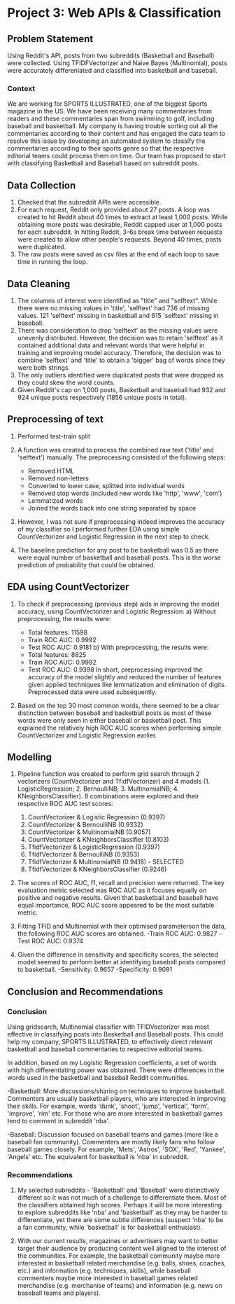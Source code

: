 # Project 3: Web APIs & Classification

## Problem Statement

Using Reddit's API, posts from two subreddits (Basketball and Baseball) were collected. Using TFIDFVectorizer and Naive Bayes (Multinomial), posts were accurately differeniated and classified into basketball and baseball.  

### Context
We are working for SPORTS ILLUSTRATED, one of the biggest Sports magazine in the US. We have been receiving many commentaries from readers and these commentaries span from swimming to golf, including baseball and basketball. My company is having trouble sorting out all the commentaries according to their content and has engaged the data team to resolve this issue by developing an automated system to classify the commentaries according to their sports genre so that the respective editorial teams could process them on time. Our team has proposed to start with classifying Basketball and Baseball based on subreddit posts.

## Data Collection

1) Checked that the subreddit APIs were accessible.
2) For each request, Reddit only provided about 27 posts. A loop was created to hit Reddit about 40 times to extract at least 1,000 posts. While obtaining more posts was desirable, Reddit capped user at 1,000 posts for each subreddit. In hitting Reddit, 3-6s break time between requests were created to allow other people's requests. Beyond 40 times, posts were duplicated.
3) The raw posts were saved as csv files at the end of each loop to save time in running the loop.


## Data Cleaning 

1) The columns of interest were identified as "title" and "selftext". While there were no missing values in 'title', 'selftext' had 736 of missing values. 121 'selftext' missing in basketball and 615 'selftext' missing in baseball. 
2) There was consideration to drop 'selftext' as the missing values were unevenly distributed. However, the decision was to retain 'selftext' as it contained additional data and relevant words that were helpful in training and improving model accuracy. Therefore, the decision was to combine 'selftext' and 'title' to obtain a 'bigger' bag of words since they were both strings. 
3) The only outliers identified were duplicated posts that were dropped as they could skew the word counts.
4) Given Reddit's cap on 1,000 posts, Basketball and baseball had 932 and 924 unique posts respectively (1856 unique posts in total). 


## Preprocessing of text
1) Performed test-train split
2) A function was created to process the combined raw text ('title' and 'selftext') manually. The preprocessing consisted of the following steps:
    - Removed HTML
    - Removed non-letters
    - Converted to lower case, splitted into individual words
    - Removed stop words (included new words like 'http', 'www', 'com')
    - Lemmatized words
    - Joined the words back into one string separated by space

3) However, I was not sure if preprocessing indeed improves the accuracy of my classifier so I performed further EDA using simple CountVectorizer and Logistic Regression in the next step to check.

4) The baseline prediction for any post to be basketball was 0.5 as there were equal number of basketball and baseball posts. This is the worse prediction of probability that could be obtained.

## EDA using CountVectorizer

1) To check if preprocessing (previous step) aids in improving the model accuracy, using CountVectorizer and Logistic Regression:
    a) Without preprocessing, the results were:
    - Total features: 11598
    - Train ROC AUC: 0.9992
    - Test ROC AUC: 0.9181
    b) With preprocessing, the results were:
    - Total features: 8825
    - Train ROC AUC: 0.9992
    - Test ROC AUC: 0.9398
In short, preprocessing improved the accuracy of the model slightly and reduced the number of features given applied techniques like lemmatization and elimination of digits. Preprocessed data were used subsequently.

2) Based on the top 30 most common words, there seemed to be a clear distinction between baseball and basketball posts as most of these words were only seen in either baseball or basketball post. This explained the relatively high ROC AUC scores when performing simple CountVectorizer and Logistic Regression earlier. 


## Modelling

1) Pipeline function was created to perform grid search through 2 vectorizers (CountVectorizer and TfidfVectorizer) and 4 models (1. LogisticRegression; 2. BernoulliNB; 3. MultinomialNB; 4. KNeighborsClassifier). 8 combinations were explored and their respective ROC AUC test scores:
    1. CountVectorizer & Logistic Regression (0.9397)
    2. CountVectorizer & BernoulliNB (0.9332)
    3. CountVectorizer & MultinomialNB (0.9057)
    4. CountVectorizer & KNeighborsClassifier (0.8103)
    5. TfidfVectorizer & LogisticRegression (0.9397)
    6. TfidfVectorizer & BernoulliNB (0.9353)
    7. TfidfVectorizer & MultinomialNB (0.9418) - SELECTED
    8. TfidfVectorizer & KNeighborsClassifier (0.9246)

2) The scores of ROC AUC, f1, recall and precision were returned. The key evaluation metric selected was ROC AUC as it focuses equally on positive and negative results. Given that basketball and baseball have equal importance, ROC AUC score appeared to be the most suitable metric.

3) Fitting TFID and Multinomial with their optimised parameterson the data, the following ROC AUC scores are obtained. 
    -Train ROC AUC: 0.9827
    -Test ROC AUC: 0.9374

4) Given the difference in sensitivity and specificity scores, the selected model seemed to perform better at identifying baseball posts compared to basketball.
    -Sensitivity: 0.9657
    -Specificity: 0.9091


## Conclusion and Recommendations

### Conclusion
Using gridsearch, Multinomial classifier with TFIDVectorizer was most effective in  classifying posts into Basketball and Baseball posts. This could help my company, SPORTS ILLUSTRATED, to effectively direct relevant basketball and baseball commentaries to respective editorial teams.

In addition, based on my Logistic Regression coefficients, a set of words with high differentiating power was obtained. There were differences in the words used in the basketball and baseball Reddit communities.
    
   -Basketball: More discussions/sharing on techniques to improve basketball. Commenters are usually basketball players, who are interested in improving their skills. For example, words 'dunk', 'shoot', 'jump', 'vertical', 'form', 'improve', 'rim' etc. For those who are more interested in basketball games tend to comment in subreddit 'nba'.
    
   -Baseball: Discussion focused on baseball teams and games (more like a baseball fan community). Commenters are mostly likely fans who follow baseball games closely. For example, 'Mets', 'Astros', 'SOX', 'Red', 'Yankee', 'Angels' etc. The equivalent for basketball is 'nba' in subreddit.


### Recommendations

1) My selected subreddits - 'Basketball' and 'Baseball' were distinctively different so it was not much of a challenge to differentiate them. Most of the classifiers obtained high scores. Perhaps it will be more interesting to explore subreddits like 'nba' and 'basketball' as they may be harder to differentiate, yet there are some subtle differences (suspect 'nba' to be a fan community, while 'basketball' is for basketball enthusiast). 

2) With our current results, magazines or advertisers may want to better target their audience by producing content well aligned to the interest of the communities. For example, the basketball community maybe more interested in basketball related merchandise (e.g. balls, shoes, coaches, etc.) and information (e.g. techniques, skills), while baseball commenters maybe more interested in baseball games related merchandise (e.g. merchanise of teams) and information (e.g. news on baseball teams and players).

